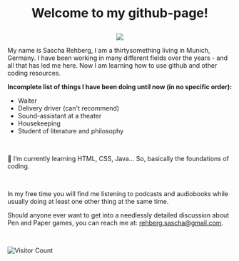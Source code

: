 # <p align="center">Welcome to my github-page!</p>

<p align="center"><img src="https://media.tenor.com/WuOwfnsLcfYAAAAC/star-wars-obi-wan-kenobi.gif" /></p>

My name is Sascha Rehberg, I am a thirtysomething living in Munich, Germany. I have been working in many different fields over the years - and all that has led me here. Now I am learning how to use github and other coding resources.

**Incomplete list of things I have been doing until now (in no specific order):**
- Waiter
- Delivery driver (can't recommend)
- Sound-assistant at a theater
- Housekeeping
- Student of literature and philosophy

<br>

🌱 I’m currently learning HTML, CSS, Java... So, basically the foundations of coding.

<br>

In my free time you will find me listening to podcasts and audiobooks while usually doing at least one other thing at the same time.

Should anyone ever want to get into a needlessly detailed discussion about Pen and Paper games, you can reach me at: [rehberg.sascha@gmail.com](mailto:rehberg.sascha@gmail.com).

<br>

![Visitor Count](https://profile-counter.glitch.me/{SirJohn42Walker}/count.svg)
<!--
**SirJohn42Walker/SirJohn42Walker** is a ✨ _special_ ✨ repository because its `README.md` (this file) appears on your GitHub profile.

Here are some ideas to get you started:

- 🔭 I’m currently working on ...
- 🌱 I’m currently learning ...
- 👯 I’m looking to collaborate on ...
- 🤔 I’m looking for help with ...
- 💬 Ask me about ...
- 📫 How to reach me: ...
- 😄 Pronouns: ...
- ⚡ Fun fact: ...
-->

